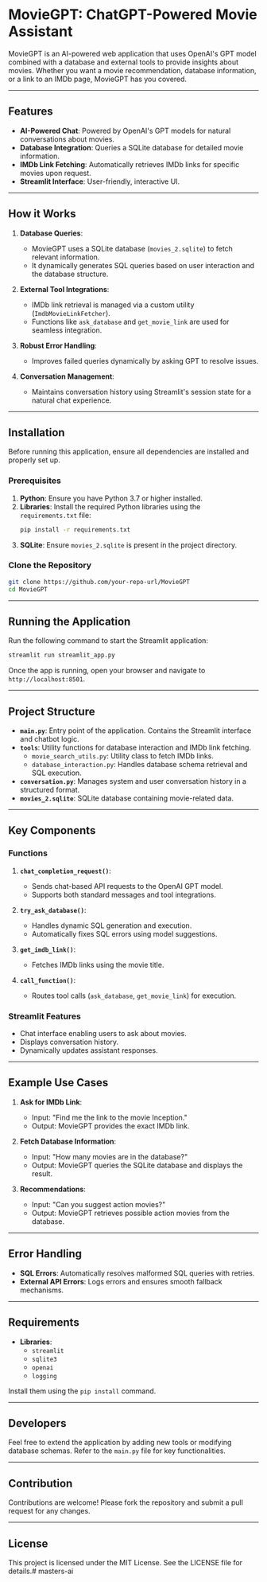 # MovieGPT: ChatGPT-Powered Movie Assistant

MovieGPT is an AI-powered web application that uses OpenAI's GPT model combined with a database and external tools to provide insights about movies. Whether you want a movie recommendation, database information, or a link to an IMDb page, MovieGPT has you covered.

---

## Features

- **AI-Powered Chat**: Powered by OpenAI's GPT models for natural conversations about movies.
- **Database Integration**: Queries a SQLite database for detailed movie information.
- **IMDb Link Fetching**: Automatically retrieves IMDb links for specific movies upon request.
- **Streamlit Interface**: User-friendly, interactive UI.

---

## How it Works

1. **Database Queries**:
    - MovieGPT uses a SQLite database (`movies_2.sqlite`) to fetch relevant information.
    - It dynamically generates SQL queries based on user interaction and the database structure.

2. **External Tool Integrations**:
    - IMDb link retrieval is managed via a custom utility (`ImdbMovieLinkFetcher`).
    - Functions like `ask_database` and `get_movie_link` are used for seamless integration.

3. **Robust Error Handling**:
    - Improves failed queries dynamically by asking GPT to resolve issues.

4. **Conversation Management**:
    - Maintains conversation history using Streamlit's session state for a natural chat experience.

---

## Installation

Before running this application, ensure all dependencies are installed and properly set up.

### Prerequisites

1. **Python**: Ensure you have Python 3.7 or higher installed.
2. **Libraries**: Install the required Python libraries using the `requirements.txt` file:
   ```bash
   pip install -r requirements.txt
   ```
3. **SQLite**: Ensure `movies_2.sqlite` is present in the project directory.

### Clone the Repository

```bash
git clone https://github.com/your-repo-url/MovieGPT
cd MovieGPT
```

---

## Running the Application

Run the following command to start the Streamlit application:

```bash
streamlit run streamlit_app.py
```

Once the app is running, open your browser and navigate to `http://localhost:8501`.

---

## Project Structure

- **`main.py`**: Entry point of the application. Contains the Streamlit interface and chatbot logic.
- **`tools`**: Utility functions for database interaction and IMDb link fetching.
    - `movie_search_utils.py`: Utility class to fetch IMDb links.
    - `database_interaction.py`: Handles database schema retrieval and SQL execution.
- **`conversation.py`**: Manages system and user conversation history in a structured format.
- **`movies_2.sqlite`**: SQLite database containing movie-related data.

---

## Key Components

### Functions

1. **`chat_completion_request()`**:
    - Sends chat-based API requests to the OpenAI GPT model.
    - Supports both standard messages and tool integrations.

2. **`try_ask_database()`**:
    - Handles dynamic SQL generation and execution.
    - Automatically fixes SQL errors using model suggestions.

3. **`get_imdb_link()`**:
    - Fetches IMDb links using the movie title.

4. **`call_function()`**:
    - Routes tool calls (`ask_database`, `get_movie_link`) for execution.

### Streamlit Features

- Chat interface enabling users to ask about movies.
- Displays conversation history.
- Dynamically updates assistant responses.

---

## Example Use Cases

1. **Ask for IMDb Link**:
    - Input: "Find me the link to the movie Inception."
    - Output: MovieGPT provides the exact IMDb link.

2. **Fetch Database Information**:
    - Input: "How many movies are in the database?"
    - Output: MovieGPT queries the SQLite database and displays the result.

3. **Recommendations**:
    - Input: "Can you suggest action movies?"
    - Output: MovieGPT retrieves possible action movies from the database.

---

## Error Handling

- **SQL Errors**:
  Automatically resolves malformed SQL queries with retries.
- **External API Errors**:
  Logs errors and ensures smooth fallback mechanisms.

---

## Requirements

- **Libraries**:
    - `streamlit`
    - `sqlite3`
    - `openai`
    - `logging`

Install them using the `pip install` command.

---

## Developers

Feel free to extend the application by adding new tools or modifying database schemas. Refer to the `main.py` file for key functionalities.

---

## Contribution

Contributions are welcome! Please fork the repository and submit a pull request for any changes.

---

## License

This project is licensed under the MIT License. See the LICENSE file for details.# masters-ai